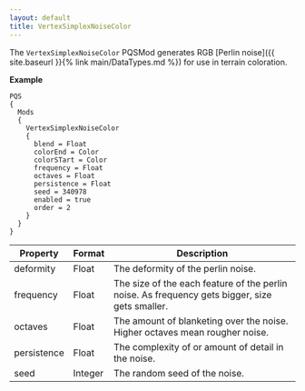 ```yaml
---
layout: default
title: VertexSimplexNoiseColor
---
```


The `VertexSimplexNoiseColor` PQSMod generates RGB [Perlin noise]({{ site.baseurl }}{% link main/DataTypes.md %}) for use in terrain coloration.

**Example**
```
PQS
{
  Mods
  {
    VertexSimplexNoiseColor
    {
      blend = Float
      colorEnd = Color
      colorSTart = Color
      frequency = Float
      octaves = Float
      persistence = Float
      seed = 340978
      enabled = true
      order = 2
    }
  }
}
```

|Property|Format|Description|
|--------|------|-----------|
|deformity|Float|The deformity of the perlin noise.|
|frequency|Float|The size of the each feature of the perlin noise. As frequency gets bigger, size gets smaller.|
|octaves|Float|The amount of blanketing over the noise. Higher octaves mean rougher noise.|
|persistence|Float|The complexity of or amount of detail in the noise.|
|seed|Integer|The random seed of the noise.|